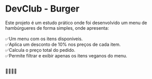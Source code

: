 <h1>DevClub - Burger</h1>
<p></p>Este projeto é um estudo prático onde foi desenvolvido um menu de hambúrgueres de forma simples, onde apresenta:<br>
<br>
✅Um menu com os itens disponíveis.<br>
✅Aplica um desconto de 10% nos preços de cada item.<br>
✅Calcula o preço total do pedido.<br>
✅Permite filtrar e exibir apenas os itens veganos do menu.</p><br>
🍔🍔🍔🍔
<img src="" />
